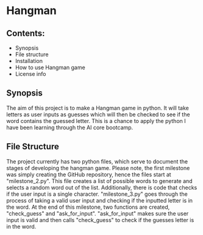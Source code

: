 # Hangman

## Contents:

- Synopsis
- File structure
- Installation
- How to use Hangman game
- License info

## Synopsis

The aim of this project is to make a Hangman game in python. It will take letters as user inputs as guesses which will then be checked to see if the word contains the guessed letter. This is a chance to apply the python I have been learning through the AI core bootcamp.

## File Structure

The project currently has two python files, which serve to document the stages of developing the hangman game. Please note, the first milestone was simply creating the GitHub repository, hence the files start at "milestone_2.py". This file creates a list of possible words to generate and selects a random word out of the list. Additionally, there is code that checks if the user input is a single character. "milestone_3.py" goes through the process of taking a valid user input and checking if the inputted letter is in the word. At the end of this milestone, two functions are created, "check_guess" and "ask_for_input". "ask_for_input" makes sure the user input is valid and then calls "check_guess" to check if the guesses letter is in the word.
